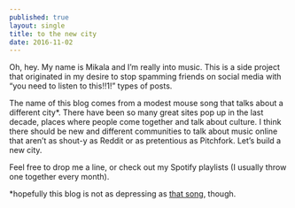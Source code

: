 ```yaml
---
published: true
layout: single
title: to the new city
date: 2016-11-02
---
```

Oh, hey. My name is Mikala and I’m really into music. This is a side project that originated in my desire to stop spamming friends on social media with “you need to listen to this!!1!” types of posts.

The name of this blog comes from a modest mouse song that talks about a different city\*. There have been so many great sites pop up in the last decade, places where people come together and talk about culture. I think there should be new and different communities to talk about music online that aren’t as shout-y as Reddit or as pretentious as Pitchfork. Let’s build a new city.

Feel free to drop me a line, or check out my Spotify playlists (I usually throw one together every month).

\*hopefully this blog is not as depressing as [that song](https://www.youtube.com/watch?v=ga3NoeD_kkA), though.
